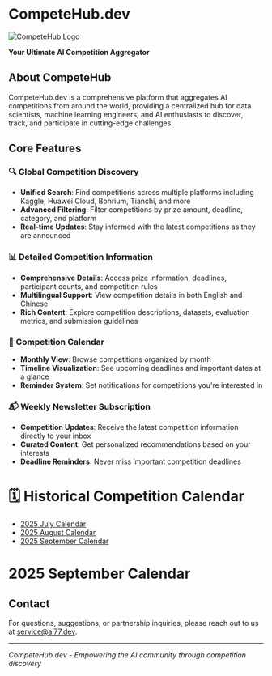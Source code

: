 # CompeteHub.dev

![CompeteHub Logo](https://competehub.dev/android-chrome-192x192.svg)

**Your Ultimate AI Competition Aggregator**

## About CompeteHub

CompeteHub.dev is a comprehensive platform that aggregates AI competitions from around the world, providing a centralized hub for data scientists, machine learning engineers, and AI enthusiasts to discover, track, and participate in cutting-edge challenges.

## Core Features

### 🔍 Global Competition Discovery
- **Unified Search**: Find competitions across multiple platforms including Kaggle, Huawei Cloud, Bohrium, Tianchi, and more
- **Advanced Filtering**: Filter competitions by prize amount, deadline, category, and platform
- **Real-time Updates**: Stay informed with the latest competitions as they are announced

### 📊 Detailed Competition Information
- **Comprehensive Details**: Access prize information, deadlines, participant counts, and competition rules
- **Multilingual Support**: View competition details in both English and Chinese
- **Rich Content**: Explore competition descriptions, datasets, evaluation metrics, and submission guidelines

### 📅 Competition Calendar
- **Monthly View**: Browse competitions organized by month
- **Timeline Visualization**: See upcoming deadlines and important dates at a glance
- **Reminder System**: Set notifications for competitions you're interested in


### 📬 Weekly Newsletter Subscription
- **Competition Updates**: Receive the latest competition information directly to your inbox
- **Curated Content**: Get personalized recommendations based on your interests
- **Deadline Reminders**: Never miss important competition deadlines

# 🗓️ Historical Competition Calendar
- [2025 July Calendar](/calendar/2025-07.md)
- [2025 August Calendar](/calendar/2025-08.md)
- [2025 September Calendar](/calendar/2025-09.md)

# 2025 September Calendar


## Contact

For questions, suggestions, or partnership inquiries, please reach out to us at [service@ai77.dev](mailto:service@ai77.dev).

---

*CompeteHub.dev - Empowering the AI community through competition discovery*